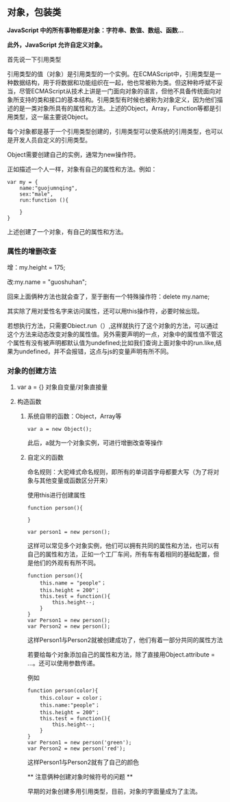 ## 对象，包装类

**JavaScript 中的所有事物都是对象：字符串、数值、数组、函数...**

**此外，JavaScript 允许自定义对象。**

首先说一下引用类型

引用类型的值（对象）是引用类型的一个实例。在ECMAScript中，引用类型是一种数据结构，用于将数据和功能组织在一起，他也常被称为类。但这种称呼斌不妥当，尽管ECMAScript从技术上讲是一门面向对象的语言，但他不具备传统面向对象所支持的类和接口的基本结构。引用类型有时候也被称为对象定义，因为他们描述的是一类对象所具有的属性和方法。上述的Object，Array，Function等都是引用类型，这一届主要说Object。

每个对象都是基于一个引用类型创建的，引用类型可以使系统的引用类型，也可以是开发人员自定义的引用类型。

Object需要创建自己的实例，通常为new操作符。

正如描述一个人一样，对象有自己的属性和方法。例如：

```
var my = {
    name:"guojumnqing",
    sex:"male",
    run:function (){
        
    }
}
```

上述创建了一个对象，有自己的属性和方法。

### 属性的增删改查

增：my.height = 175;

改:my.name = "guoshuhan";

回来上面俩种方法也就会查了，至于删有一个特殊操作符：delete my.name;



其实除了用对爱性名字来访问属性，还可以用this操作符，必要时候出现。

若想执行方法，只需要Obiect.run（）,这样就执行了这个对象的方法，可以通过这个方法来动态改变对象的属性值。另外需要声明的一点，对象中的属性值不管这个属性有没有被声明都默认值为undefined;比如我们查询上面对象中的run.like,结果为undefined，并不会报错，这点与js的变量声明有所不同。

### 对象的创建方法

1. var a = {}     对象自变量/对象直接量

2. 构造函数

   1. 系统自带的函数：Object，Array等

      ```
      var a = new Object();
      ```

      此后，a就为一个对象实例，可进行增删改查等操作

   2. 自定义的函数

      命名规则：大驼峰式命名规则，即所有的单词首字母都要大写（为了将对象与其他变量或函数区分开来）

      使用this进行创建属性

      ```
      function person(){
      
      }
      
      var person1 = new person();
      
      ```

      这样可以常见多个对象实例，他们可以拥有共同的属性和方法，也可以有自己的属性和方法，正如一个工厂车间，所有车有着相同的基础配置，但是他们的外观有有所不同。

      ```
      function person(){
          this.name = "people"；
          this.height = 200"；
          this.test = function(){
              this.height--;
          }
      }
      var Person1 = new person();
      var Person2 = new person();
      ```

      这样Person1与Person2就被创建成功了，他们有着一部分共同的属性方法

      若要给每个对象添加自己的属性和方法，除了直接用Object.attribute =  ...。还可以使用参数传递。

      例如

      ```
      function person(color){
          this.colour = color；
          this.name:"people"；
          this.height = 200"；
          this.test = function(){
              this.height--;
          }
      }
      var Person1 = new person('green');
      var Person2 = new person('red');
      ```

      这样Person1与Person2就有了自己的颜色

      ** 注意俩种创建对象时候符号的问题 **

      早期的对象创建多用引用类型，目前，对象的字面量成为了主流。

